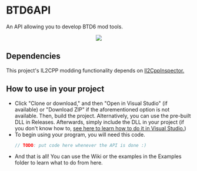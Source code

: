 # BTD6API
An API allowing you to develop BTD6 mod tools.
<p align="center">
    <a alt="Downloads">
        <!-- put release downloads shield here -->
    <a href="https://discord.gg/nuMvgkP" alt="Discord">
        <img src="https://img.shields.io/discord/504782676331331584" /></a>
</p>

## Dependencies
This project's IL2CPP modding functionality depends on [Il2CppInspector.](https://github.com/djkaty/Il2CppInspector)
## How to use in your project
- Click "Clone or download," and then "Open in Visual Studio" (if available) or "Download ZIP" if the aforementioned option is not available. Then, build the project. Alternatively, you can use the pre-built DLL in Releases. Afterwards, simply include the DLL in your project (if you don't know how to, [see here to learn how to do it in Visual Studio.](https://docs.microsoft.com/en-us/cpp/build/walkthrough-creating-and-using-a-dynamic-link-library-cpp?view=vs-2019#create-a-client-app-that-uses-the-dll))
- To begin using your program, you will need this code.
  ```cpp
  // TODO: put code here whenever the API is done :)
  ```
- And that is all! You can use the Wiki or the examples in the Examples folder to learn what to do from here.
